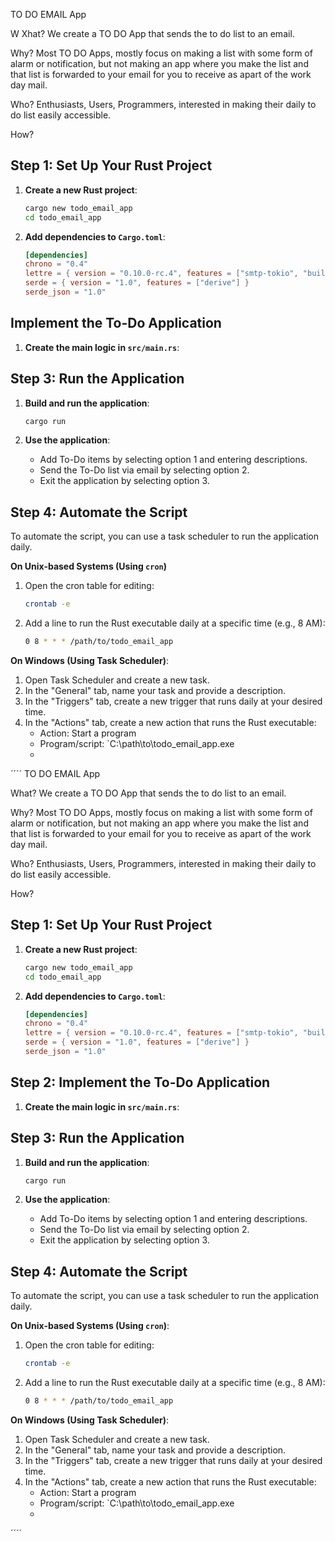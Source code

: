 TO DO EMAIL App

W
Xhat?
We create a TO DO App that sends the to do list to an email.

Why?
Most TO DO Apps, mostly focus on making a list with some form of alarm or notification, but not making an app where you make the list and that list is forwarded to your email for you to receive as apart of the work day mail.

Who?
Enthusiasts, Users, Programmers, interested in making their daily to do list easily accessible.

How? 

## Step 1: Set Up Your Rust Project

1. **Create a new Rust project**:
   ```sh
   cargo new todo_email_app
   cd todo_email_app
   ```

2. **Add dependencies to `Cargo.toml`**:
   ```toml
   [dependencies]
   chrono = "0.4"
   lettre = { version = "0.10.0-rc.4", features = ["smtp-tokio", "builder"] }
   serde = { version = "1.0", features = ["derive"] }
   serde_json = "1.0"
   ```

## Implement the To-Do Application

1. **Create the main logic in `src/main.rs`**:

## Step 3: Run the Application

1. **Build and run the application**:
   ```sh
   cargo run
   ```

2. **Use the application**:
   - Add To-Do items by selecting option 1 and entering descriptions.
   - Send the To-Do list via email by selecting option 2.
   - Exit the application by selecting option 3.

## Step 4: Automate the Script

To automate the script, you can use a task scheduler to run the application daily.

**On Unix-based Systems (Using `cron`)**

1. Open the cron table for editing:
   ```sh
   crontab -e
   ```

2. Add a line to run the Rust executable daily at a specific time (e.g., 8 AM):
   ```sh
   0 8 * * * /path/to/todo_email_app
   ```

**On Windows (Using Task Scheduler)**:

1. Open Task Scheduler and create a new task.
2. In the "General" tab, name your task and provide a description.
3. In the "Triggers" tab, create a new trigger that runs daily at your desired time.
4. In the "Actions" tab, create a new action that runs the Rust executable:
   - Action: Start a program
   - Program/script: `C:\path\to\todo_email_app.exe
   - 
 ´´´´
TO DO EMAIL App

What?
We create a TO DO App that sends the to do list to an email.

Why?
Most TO DO Apps, mostly focus on making a list with some form of alarm or notification, but not making an app where you make the list and that list is forwarded to your email for you to receive as apart of the work day mail.

Who?
Enthusiasts, Users, Programmers, interested in making their daily to do list easily accessible.

How? 

## Step 1: Set Up Your Rust Project

1. **Create a new Rust project**:
   ```sh
   cargo new todo_email_app
   cd todo_email_app
   ```

2. **Add dependencies to `Cargo.toml`**:
   ```toml
   [dependencies]
   chrono = "0.4"
   lettre = { version = "0.10.0-rc.4", features = ["smtp-tokio", "builder"] }
   serde = { version = "1.0", features = ["derive"] }
   serde_json = "1.0"
   ```

## Step 2: Implement the To-Do Application

1. **Create the main logic in `src/main.rs`**:


## Step 3: Run the Application

1. **Build and run the application**:
   ```sh
   cargo run
   ```

2. **Use the application**:
   - Add To-Do items by selecting option 1 and entering descriptions.
   - Send the To-Do list via email by selecting option 2.
   - Exit the application by selecting option 3.

## Step 4: Automate the Script

To automate the script, you can use a task scheduler to run the application daily.

**On Unix-based Systems (Using `cron`)**:

1. Open the cron table for editing:
   ```sh
   crontab -e
   ```

2. Add a line to run the Rust executable daily at a specific time (e.g., 8 AM):
   ```sh
   0 8 * * * /path/to/todo_email_app
   ```

**On Windows (Using Task Scheduler)**:

1. Open Task Scheduler and create a new task.
2. In the "General" tab, name your task and provide a description.
3. In the "Triggers" tab, create a new trigger that runs daily at your desired time.
4. In the "Actions" tab, create a new action that runs the Rust executable:
   - Action: Start a program
   - Program/script: `C:\path\to\todo_email_app.exe
   - 
 ´´´´